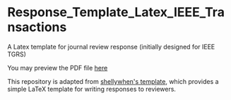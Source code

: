 # Response_Template_Latex_IEEE_Transactions
A Latex template for journal review response (initially designed for IEEE TGRS) 

You may preview the PDF file [here](/review_response.pdf)

This repository is adapted from [shellywhen's template]([https://www.overleaf.com/latex/templates/review-response-template/tmbvmjstxwrd](https://github.com/shellywhen/Journal-Response-Letter-Template-Latex)), which provides a simple LaTeX template for writing responses to reviewers.

